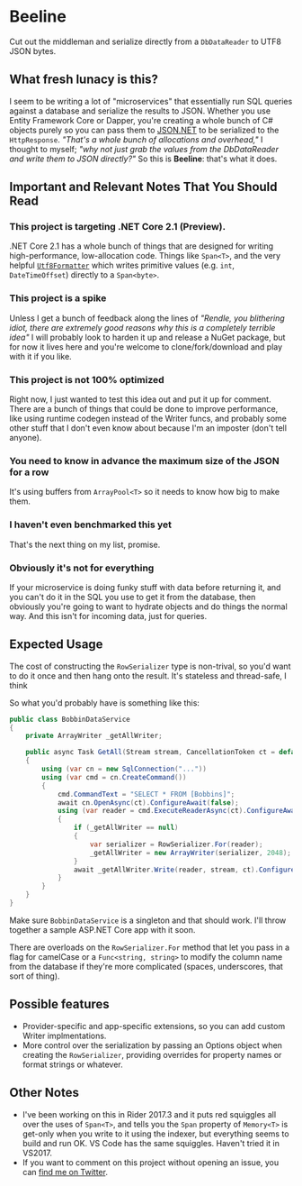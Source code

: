# Beeline

Cut out the middleman and serialize directly from a `DbDataReader` to UTF8 JSON bytes.

## What fresh lunacy is this?

I seem to be writing a lot of "microservices" that essentially run SQL queries
against a database and serialize the results to JSON.
Whether you use Entity Framework Core or Dapper, you're creating a whole bunch of C#
objects purely so you can pass them to [JSON.NET](https://www.newtonsoft.com/json)
to be serialized to the `HttpResponse`. *"That's a whole bunch of allocations and
overhead,"* I thought to myself; *"why not just grab the values from the
DbDataReader and write them to JSON directly?"* So this is **Beeline**: that's
what it does.

## Important and Relevant Notes That You Should Read

### This project is targeting .NET Core 2.1 (Preview).

.NET Core 2.1 has a whole bunch of things that are designed for writing
high-performance, low-allocation code. Things like `Span<T>`, and the very helpful
[`Utf8Formatter`](https://github.com/dotnet/corefx/tree/master/src/System.Memory/src/System/Buffers/Text/Utf8Formatter)
which writes primitive values (e.g. `int`, `DateTimeOffset`) directly to a
`Span<byte>`.

### This project is a spike

Unless I get a bunch of feedback along the lines of *"Rendle, you
blithering idiot, there are extremely good reasons why this is a completely terrible
idea"* I will probably look to harden it up and release a NuGet package, but for now
it lives here and you're welcome to clone/fork/download and play with it if you like.

### This project is not 100% optimized

Right now, I just wanted to test this idea out and put it up for comment. There are
a bunch of things that could be done to improve performance, like using runtime
codegen instead of the Writer funcs, and probably some other stuff that I don't
even know about because I'm an imposter (don't tell anyone).

### You need to know in advance the maximum size of the JSON for a row

It's using buffers from `ArrayPool<T>` so it needs to know how big to make them.

### I haven't even benchmarked this yet

That's the next thing on my list, promise.

### Obviously it's not for everything

If your microservice is doing funky stuff with data before returning it, 
and you can't do it in the SQL you use to get it from the database, then
obviously you're going to want to hydrate objects and do things the normal way.
And this isn't for incoming data, just for queries.

## Expected Usage

The cost of constructing the `RowSerializer` type is non-trival,
so you'd want to do it once and then hang onto the result. It's stateless and
thread-safe, I think

So what you'd probably have is something like this:

```csharp
public class BobbinDataService
{
    private ArrayWriter _getAllWriter;

    public async Task GetAll(Stream stream, CancellationToken ct = default)
    {
        using (var cn = new SqlConnection("..."))
        using (var cmd = cn.CreateCommand())
        {
            cmd.CommandText = "SELECT * FROM [Bobbins]";
            await cn.OpenAsync(ct).ConfigureAwait(false);
            using (var reader = cmd.ExecuteReaderAsync(ct).ConfigureAwait(false))
            {
                if (_getAllWriter == null)
                {
                    var serializer = RowSerializer.For(reader);
                    _getAllWriter = new ArrayWriter(serializer, 2048);
                }
                await _getAllWriter.Write(reader, stream, ct).ConfigureAwait(false);
            }
        }
    }
}
```

Make sure `BobbinDataService` is a singleton and that should work. I'll throw together
a sample ASP.NET Core app with it soon.

There are overloads on the `RowSerializer.For` method that let
you pass in a flag for camelCase or a `Func<string, string>` to modify the column
name from the database if they're more complicated (spaces, underscores, that sort
of thing).

## Possible features

- Provider-specific and app-specific extensions, so you can add custom Writer
implmentations.
- More control over the serialization by passing an Options object when creating
the `RowSerializer`, providing overrides for property names or format strings or
whatever.

## Other Notes

- I've been working on this in Rider 2017.3 and it puts red squiggles all over
the uses of `Span<T>`, and tells you the `Span` property of `Memory<T>` is get-only
when you write to it using the indexer, but everything seems to build and run OK.
VS Code has the same squiggles. Haven't tried it in VS2017.
- If you want to comment on this project without opening an issue, you can
[find me on Twitter](https://twitter.com/markrendle).
